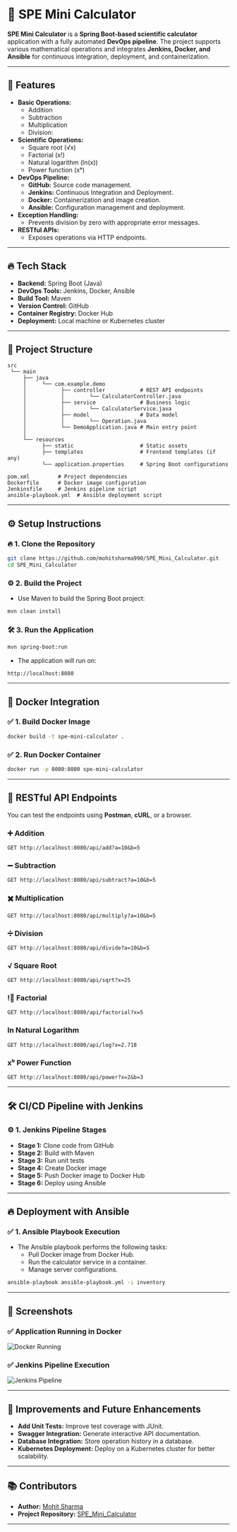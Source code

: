 # 🧮 **SPE Mini Calculator**

**SPE Mini Calculator** is a **Spring Boot-based scientific calculator** application with a fully automated **DevOps pipeline**. The project supports various mathematical operations and integrates **Jenkins, Docker, and Ansible** for continuous integration, deployment, and containerization.

---

## 🚀 **Features**
- **Basic Operations:**
    - Addition  
    - Subtraction   
    - Multiplication  
    - Division:
- **Scientific Operations:**  
    - Square root (√x)  
    - Factorial (x!)  
    - Natural logarithm (ln(x))  
    - Power function (xᵇ)  
- **DevOps Pipeline:**  
    - **GitHub:** Source code management.  
    - **Jenkins:** Continuous Integration and Deployment.  
    - **Docker:** Containerization and image creation.  
    - **Ansible:** Configuration management and deployment.  
- **Exception Handling:**  
    - Prevents division by zero with appropriate error messages.  
- **RESTful APIs:**  
    - Exposes operations via HTTP endpoints.  

---

## 🔥 **Tech Stack**
- **Backend:** Spring Boot (Java)  
- **DevOps Tools:** Jenkins, Docker, Ansible  
- **Build Tool:** Maven  
- **Version Control:** GitHub  
- **Container Registry:** Docker Hub  
- **Deployment:** Local machine or Kubernetes cluster  

---

## 📁 **Project Structure**
```
src  
 └── main  
     ├── java  
     │     └── com.example.demo  
     │           ├── controller           # REST API endpoints  
     │           │        └── CalculatorController.java  
     │           ├── service              # Business logic  
     │           │        └── CalculatorService.java  
     │           ├── model                # Data model  
     │           │        └── Operation.java  
     │           └── DemoApplication.java # Main entry point  
     │     
     └── resources  
           ├── static                     # Static assets  
           ├── templates                  # Frontend templates (if any)  
           └── application.properties     # Spring Boot configurations  

pom.xml         # Project dependencies  
Dockerfile      # Docker image configuration  
Jenkinsfile     # Jenkins pipeline script  
ansible-playbook.yml  # Ansible deployment script  
```

---

## ⚙️ **Setup Instructions**

### 🔥 **1. Clone the Repository**
```bash
git clone https://github.com/mohitsharma990/SPE_Mini_Calculator.git
cd SPE_Mini_Calculator
```

### ⚙️ **2. Build the Project**
- Use Maven to build the Spring Boot project:
```bash
mvn clean install
```

### 🛠️ **3. Run the Application**
```bash
mvn spring-boot:run
```
- The application will run on:  
```
http://localhost:8080
```

---

## 🐋 **Docker Integration**

### ✅ **1. Build Docker Image**
```bash
docker build -t spe-mini-calculator .
```

### ✅ **2. Run Docker Container**
```bash
docker run -p 8080:8080 spe-mini-calculator
```

---

## 🚀 **RESTful API Endpoints**

You can test the endpoints using **Postman**, **cURL**, or a browser.

### ➕ **Addition**
```
GET http://localhost:8080/api/add?a=10&b=5  
```

### ➖ **Subtraction**
```
GET http://localhost:8080/api/subtract?a=10&b=5  
```

### ✖️ **Multiplication**
```
GET http://localhost:8080/api/multiply?a=10&b=5  
```

### ➗ **Division**
```
GET http://localhost:8080/api/divide?a=10&b=5  
```

### √ **Square Root**
```
GET http://localhost:8080/api/sqrt?x=25  
```

### !️⃣ **Factorial**
```
GET http://localhost:8080/api/factorial?x=5  
```

### ln **Natural Logarithm**
```
GET http://localhost:8080/api/log?x=2.718  
```

### xᵇ **Power Function**
```
GET http://localhost:8080/api/power?x=2&b=3  
```

---

## 🛠️ **CI/CD Pipeline with Jenkins**

### ⚙️ **1. Jenkins Pipeline Stages**
- **Stage 1:** Clone code from GitHub  
- **Stage 2:** Build with Maven  
- **Stage 3:** Run unit tests  
- **Stage 4:** Create Docker image  
- **Stage 5:** Push Docker image to Docker Hub  
- **Stage 6:** Deploy using Ansible  

---

## 🔥 **Deployment with Ansible**

### ✅ **1. Ansible Playbook Execution**
- The Ansible playbook performs the following tasks:
    - Pull Docker image from Docker Hub.  
    - Run the calculator service in a container.  
    - Manage server configurations.  

```bash
ansible-playbook ansible-playbook.yml -i inventory
```

---

## 📸 **Screenshots**
### ✅ **Application Running in Docker**
![Docker Running](screenshots/docker-running.png)

### ✅ **Jenkins Pipeline Execution**
![Jenkins Pipeline](screenshots/jenkins-pipeline.png)

---

## 🚀 **Improvements and Future Enhancements**
- **Add Unit Tests:** Improve test coverage with JUnit.  
- **Swagger Integration:** Generate interactive API documentation.  
- **Database Integration:** Store operation history in a database.  
- **Kubernetes Deployment:** Deploy on a Kubernetes cluster for better scalability.  

---

## 📚 **Contributors**
- **Author:** [Mohit Sharma](https://github.com/mohitsharma990)  
- **Project Repository:** [SPE_Mini_Calculator](https://github.com/mohitsharma990/SPE_Mini_Calculator)  

---
